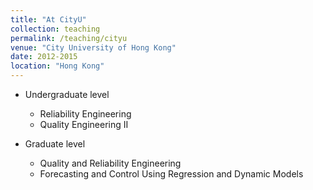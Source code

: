 ```yaml
---
title: "At CityU"
collection: teaching
permalink: /teaching/cityu
venue: "City University of Hong Kong"
date: 2012-2015
location: "Hong Kong"
---
```



* Undergraduate level

  - Reliability Engineering
  - Quality Engineering II

* Graduate level

  - Quality and Reliability Engineering
  - Forecasting and Control Using Regression and Dynamic Models 
